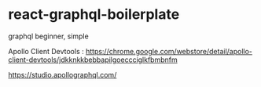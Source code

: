 # react-graphql-boilerplate
graphql beginner, simple 

Apollo Client Devtools  :   https://chrome.google.com/webstore/detail/apollo-client-devtools/jdkknkkbebbapilgoeccciglkfbmbnfm


https://studio.apollographql.com/

